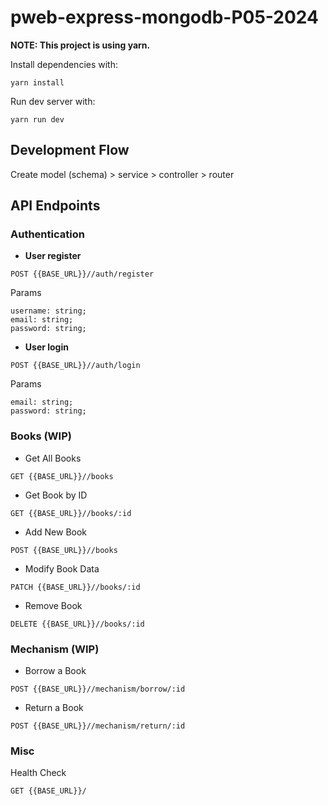 # pweb-express-mongodb-P05-2024

**NOTE: This project is using yarn.**

Install dependencies with:

```
yarn install
```

Run dev server with:

```
yarn run dev
```

## Development Flow

Create model (schema) > service > controller > router

## API Endpoints

### Authentication

- **User register**

`POST {{BASE_URL}}//auth/register`

Params

```
username: string;
email: string;
password: string;
```

- **User login**

`POST {{BASE_URL}}//auth/login`

Params

```
email: string;
password: string;
```

### Books (WIP)

- Get All Books

`GET {{BASE_URL}}//books`

- Get Book by ID

`GET {{BASE_URL}}//books/:id`

- Add New Book

`POST {{BASE_URL}}//books`

- Modify Book Data

`PATCH {{BASE_URL}}//books/:id`

- Remove Book

`DELETE {{BASE_URL}}//books/:id`

### Mechanism (WIP)

- Borrow a Book

`POST {{BASE_URL}}//mechanism/borrow/:id`

- Return a Book

`POST {{BASE_URL}}//mechanism/return/:id`

### Misc

Health Check

`GET {{BASE_URL}}/`